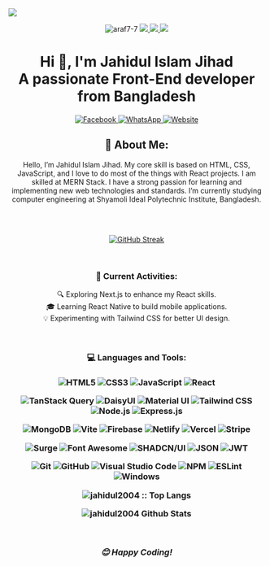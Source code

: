 <img src="https://i.ibb.co.com/jkBGzkg/jahidul-islam-jihad.jpg">

<p align="center"> <img src="https://komarev.com/ghpvc/?username=jahidul2004&label=Profile%20views&color=4DC71F&style=flat" alt="araf7-7" /> <a href="https://github.com/ryo-ma/github-profile-trophy/issues">
    <img src="https://img.shields.io/badge/Age-21-brighteen"/> 
  </a>
  <a href="https://github.com/ryo-ma/github-profile-trophy/network/members">
    <img src="https://img.shields.io/badge/Focus-Frontend-brighteen"/> 
  </a>  
  <a href="https://github.com/ryo-ma/github-profile-trophy/stargazers">
    <img src="https://img.shields.io/badge/Living-Dhaka-brighteen"/> 
  </a>
     </p>


<div>
    <h1 align="center">Hi 👋, I'm Jahidul Islam Jihad <br>A passionate Front-End developer from Bangladesh</h1>
    <h4 align="center"></h4>
</div>

<p align="center">
    <a href="https://www.facebook.com/share/dbMWtFD4uzSn8KqU/" target="_blank">
        <img src="https://img.shields.io/badge/Facebook-1877F2?style=for-the-badge&logo=facebook&logoColor=white" alt="Facebook" />
    </a>
    <a href="https://wa.me/8801787275288" target="_blank">
        <img src="https://img.shields.io/badge/WhatsApp-25D366?style=for-the-badge&logo=whatsapp&logoColor=white" alt="WhatsApp" />
    </a>
    <a href="https://jahiduljihad.netlify.app" target="_blank">
        <img src="https://img.shields.io/badge/Website-00C7B7?style=for-the-badge&logo=netlify&logoColor=white" alt="Website" />
    </a>
</p>



<div align="center">
  <h2>💫 About Me:</h2>
  <p>Hello, I’m Jahidul Islam Jihad. My core skill is based on HTML, CSS, JavaScript, and I love to do most of the things with React projects. I am skilled at MERN Stack. I have a strong passion for learning and implementing new web technologies and standards. I’m currently studying computer engineering at Shyamoli Ideal Polytechnic Institute, Bangladesh.</p>
</div>

<br>
<br>

<p align="center">
  <a href="https://streak-stats.demolab.com?user=jahidul2004&theme=dark">
    <img src="https://streak-stats.demolab.com?user=jahidul2004&theme=dark" alt="GitHub Streak" />
  </a>
</p>

<br>
<div align="center">
<h3>🚀 Current Activities:</h3>
🔍 Exploring Next.js to enhance my React skills. <br>
🎓 Learning React Native to build mobile applications. <br>
💡 Experimenting with Tailwind CSS for better UI design. <br>
</div>
<br>
<br>

<h3 align="center">💻 Languages and Tools:</h3>

<h3 align="center">

![HTML5](https://img.shields.io/badge/HTML5-E34F26?style=for-the-badge&logo=html5&logoColor=white)
![CSS3](https://img.shields.io/badge/CSS3-1572B6?style=for-the-badge&logo=css3&logoColor=white)
![JavaScript](https://img.shields.io/badge/JavaScript-F7DF1E?style=for-the-badge&logo=javascript&logoColor=black)
![React](https://img.shields.io/badge/React-61DAFB?style=for-the-badge&logo=react&logoColor=black)

![TanStack Query](https://img.shields.io/badge/TanStack_Query-FF4154?style=for-the-badge&logo=TanStack&logoColor=white)
![DaisyUI](https://img.shields.io/badge/DaisyUI-FF69B4?style=for-the-badge&logo=DaisyUI&logoColor=white)
![Material UI](https://img.shields.io/badge/Material_UI-0081CB?style=for-the-badge&logo=mui&logoColor=white)
![Tailwind CSS](https://img.shields.io/badge/Tailwind_CSS-38B2AC?style=for-the-badge&logo=TailwindCSS&logoColor=white)
![Node.js](https://img.shields.io/badge/Node.js-339933?style=for-the-badge&logo=Node.js&logoColor=white)
![Express.js](https://img.shields.io/badge/Express.js-000000?style=for-the-badge&logo=Express&logoColor=white)

![MongoDB](https://img.shields.io/badge/MongoDB-47A248?style=for-the-badge&logo=MongoDB&logoColor=white)
![Vite](https://img.shields.io/badge/Vite-646CFF?style=for-the-badge&logo=Vite&logoColor=white)
![Firebase](https://img.shields.io/badge/Firebase-FFCA28?style=for-the-badge&logo=Firebase&logoColor=black)
![Netlify](https://img.shields.io/badge/Netlify-00C7B7?style=for-the-badge&logo=Netlify&logoColor=white)
![Vercel](https://img.shields.io/badge/Vercel-000000?style=for-the-badge&logo=vercel&logoColor=white)
![Stripe](https://img.shields.io/badge/Stripe-008CDD?style=for-the-badge&logo=Stripe&logoColor=white)

![Surge](https://img.shields.io/badge/Surge-000000?style=for-the-badge&logo=Surge&logoColor=white)
![Font Awesome](https://img.shields.io/badge/Font_Awesome-339AF0?style=for-the-badge&logo=font-awesome&logoColor=white)
![SHADCN/UI](https://img.shields.io/badge/SHADCN_UI-000000?style=for-the-badge&logo=shadcnui&logoColor=white)
![JSON](https://img.shields.io/badge/JSON-000000?style=for-the-badge&logo=JSON&logoColor=white)
![JWT](https://img.shields.io/badge/JSON_Web_Tokens-000000?style=for-the-badge&logo=json-web-tokens&logoColor=white)

![Git](https://img.shields.io/badge/Git-F05032?style=for-the-badge&logo=git&logoColor=white)
![GitHub](https://img.shields.io/badge/GitHub-181717?style=for-the-badge&logo=github&logoColor=white)
![Visual Studio Code](https://img.shields.io/badge/VSCode-007ACC?style=for-the-badge&logo=visual-studio-code&logoColor=white)
![NPM](https://img.shields.io/badge/NPM-CB3837?style=for-the-badge&logo=npm&logoColor=white)
![ESLint](https://img.shields.io/badge/ESLint-4B32C3?style=for-the-badge&logo=eslint&logoColor=white)
![Windows](https://img.shields.io/badge/Windows-0078D6?style=for-the-badge&logo=windows&logoColor=white)

<div align="center">

<p align="center"><img src="https://github-readme-stats.vercel.app/api/top-langs/?username=jahidul2004&langs_count=10&title_color=7A7ADB&icon_color=2234AE&text_color=D3D3D3&bg_color=0,000000,130F40" alt="jahidul2004 :: Top Langs" /></p>

<img align="center" src="https://github-readme-stats.vercel.app/api?username=jahidul2004&show_icons=true&line_height=20&title_color=7A7ADB&icon_color=2234AE&text_color=D3D3D3&bg_color=0,000000,130F40" alt="jahidul2004 Github Stats">

</br>
</br>
</br>

<i align="center">😊 Happy Coding!</i>

